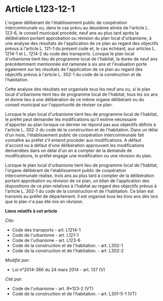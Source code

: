 # Article L123-12-1

L'organe délibérant de l'établissement public de coopération intercommunale ou, dans le cas prévu au deuxième alinéa de
l'article L. 123-6, le conseil municipal procède, neuf ans au plus tard après la délibération portant approbation ou révision
du plan local d'urbanisme, à une analyse des résultats de l'application de ce plan au regard des objectifs prévus à l'article
L. 121-1 du présent code et, le cas échéant, aux articles L. 1214-1 et L. 1214-2 du code des transports. Lorsque le plan
local d'urbanisme tient lieu de programme local de l'habitat, la durée de neuf ans précédemment mentionnée est ramenée à six
ans et l'évaluation porte également sur les résultats de l'application de ce plan au regard des objectifs prévus à l'article
L. 302-1 du code de la construction et de l'habitation. 

Cette analyse des résultats est organisée tous les neuf ans ou, si le plan local d'urbanisme tient lieu de programme local de
l'habitat, tous les six ans et donne lieu à une délibération de ce même organe délibérant ou du conseil municipal sur
l'opportunité de réviser ce plan. 

Lorsque le plan local d'urbanisme tient lieu de programme local de l'habitat, le préfet peut demander les modifications qu'il
estime nécessaire d'apporter au plan lorsque ce dernier ne répond pas aux objectifs définis à l'article L. 302-2 du code de
la construction et de l'habitation. Dans un délai d'un mois, l'établissement public de coopération intercommunale fait
connaître au préfet s'il entend procéder aux modifications. A défaut d'accord ou à défaut d'une délibération approuvant les
modifications demandées dans un délai d'un an à compter de la demande de modifications, le préfet engage une modification ou
une révision du plan. 

Lorsque le plan local d'urbanisme tient lieu de programme local de l'habitat, l'organe délibérant de l'établissement public
de coopération intercommunale réalise, trois ans au plus tard à compter de la délibération portant approbation ou révision de
ce plan, un bilan de l'application des dispositions de ce plan relatives à l'habitat au regard des objectifs prévus à
l'article L. 302-1 du code de la construction et de l'habitation. Ce bilan est transmis au préfet de département. Il est
organisé tous les trois ans dès lors que le plan n'a pas été mis en révision.

**Liens relatifs à cet article**

_Cite_:

  - Code des transports - art. L1214-1
  - Code de l'urbanisme - art. L121-1
  - Code de l'urbanisme - art. L123-6
  - Code de la construction et de l'habitation. - art. L302-1
  - Code de la construction et de l'habitation. - art. L302-2

_Modifié par_:

  - Loi n°2014-366 du 24 mars 2014 - art. 137 (V)

_Cité par_:

  - Code de l'urbanisme - art. R*123-2 (VT)
  - Code de la construction et de l'habitation. - art. L301-5-1 (VT)
